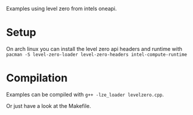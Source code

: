 Examples using level zero from intels oneapi.

# Setup
On arch linux you can install the level zero api headers and runtime with
 `pacman -S level-zero-loader level-zero-headers intel-compute-runtime`
 
# Compilation
Examples can be compiled with
 `g++ -lze_loader levelzero.cpp`.

Or just have a look at the Makefile.
